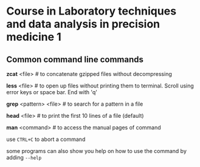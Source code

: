 # Course in Laboratory techniques and data analysis in precision medicine 1

## Common command line commands 


**zcat** <file\> # to concatenate gzipped files without decompressing


**less** <file\> # to open up files without printing them to terminal. Scroll using error keys or space bar. End with 'q'


**grep** <pattern\> <file\> # to search for a pattern in a file


**head** <file\> # to print the first 10 lines of a file (default)


**man** <command\> # to access the manual pages of command 


use `CTRL+C` to abort a command

some programs can also show you help on how to use the command by adding `--help`